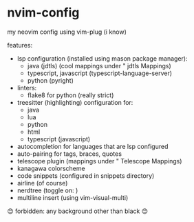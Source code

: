 # nvim-config
my neovim config
using vim-plug (i know)

features:
- lsp configuration (installed using mason package manager):
  - java (jdtls) (cool mappings under " jdtls Mappings)
  - typescript, javascript (typescript-language-server)
  - python (pyright)
- linters:
  - flake8 for python (really strict)
- treesitter (highlighting) configuration for:
  - java
  - lua
  - python
  - html
  - typescript (javascript)
- autocompletion for languages that are lsp configured
- auto-pairing for tags, braces, quotes
- telescope plugin (mappings under " Telescope Mappings)
- kanagawa colorscheme
- code snippets (configured in snippets directory)
- airline (of course)
- nerdtree (toggle on: <C-f>)
- multiline insert (using vim-visual-multi)

:blush: forbidden: any background other than black :blush:

